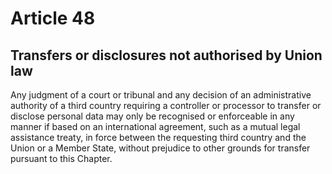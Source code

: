 # Article 48
## Transfers or disclosures not authorised by Union law
Any judgment of a court or tribunal and any decision of an administrative authority of a third country requiring a controller or processor to transfer or disclose personal data may only be recognised or enforceable in any manner if based on an international agreement, such as a mutual legal assistance treaty, in force between the requesting third country and the Union or a Member State, without prejudice to other grounds for transfer pursuant to this Chapter.